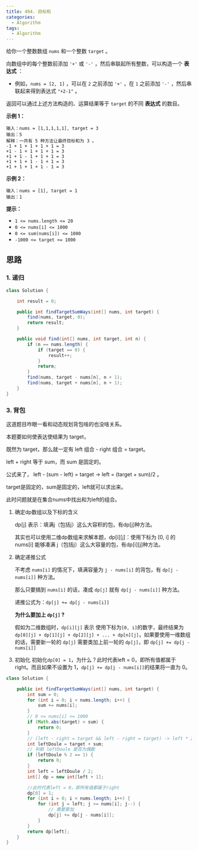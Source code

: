 ```yaml
---
title: 494. 目标和
categories:
  - Algorithm
tags:
  - Algorithm
---
```


给你一个整数数组 `nums` 和一个整数 `target` 。

向数组中的每个整数前添加 `'+'` 或 `'-'` ，然后串联起所有整数，可以构造一个 **表达式** ：

- 例如，`nums = [2, 1]` ，可以在 `2` 之前添加 `'+'` ，在 `1` 之前添加 `'-'` ，然后串联起来得到表达式 `"+2-1"` 。

返回可以通过上述方法构造的、运算结果等于 `target` 的不同 **表达式** 的数目。

**示例 1：**

```
输入：nums = [1,1,1,1,1], target = 3
输出：5
解释：一共有 5 种方法让最终目标和为 3 。
-1 + 1 + 1 + 1 + 1 = 3
+1 - 1 + 1 + 1 + 1 = 3
+1 + 1 - 1 + 1 + 1 = 3
+1 + 1 + 1 - 1 + 1 = 3
+1 + 1 + 1 + 1 - 1 = 3
```

**示例 2：**

```
输入：nums = [1], target = 1
输出：1
```

**提示：**

- `1 <= nums.length <= 20`
- `0 <= nums[i] <= 1000`
- `0 <= sum(nums[i]) <= 1000`
- `-1000 <= target <= 1000`

## 思路

### 1. 递归

```java
class Solution {

    int result = 0;

    public int findTargetSumWays(int[] nums, int target) {
        find(nums, target, 0);
        return result;
    }

    public void find(int[] nums, int target, int n) {
        if (n == nums.length) {
            if (target == 0) {
                result++;
            }
            return;
        }
        find(nums, target - nums[n], n + 1);
        find(nums, target + nums[n], n + 1);
    }
}
```

### 3. 背包

这道题目咋眼一看和动态规划背包啥的也没啥关系。

本题要如何使表达使结果为 target，

既然为 target，那么就一定有 left 组合 - right 组合 = target。

left + right 等于 sum，而 sum 是固定的。

公式来了， left - (sum - left) = target -> left = (target + sum)/2 。

target是固定的，sum是固定的，left就可以求出来。

此时问题就是在集合nums中找出和为left的组合。

1. 确定dp数组以及下标的含义

   dp[j] 表示：填满j（包括j）这么大容积的包，有dp[j]种方法。

   其实也可以使用二维dp数组来求解本题，dp\[i][j]：使用下标为 [0, i] 的 nums[i] 能够凑满 j（包括j）这么大容量的包，有dp[i][j]种方法。

2. 确定递推公式

   不考虑 `nums[i]` 的情况下，填满容量为 `j - nums[i]` 的背包，有 `dp[j - nums[i]]` 种方法。

   那么只要搞到 `nums[i]` 的话，凑成 `dp[j]` 就有 `dp[j - nums[i]]` 种方法。

   递推公式为：`dp[j] += dp[j - nums[i]]`

   **为什么要加上 `dp[j]` ?**

   假如为二维数组时，`dp[i][j]` 表示 使用下标为`[0, i]`的数字，最终结果为 `dp[0][j] + dp[1][j] + dp[2][j] + ... + dp[n][j]`，如果要使用一维数组的话，需要新一轮的 `dp[j]` 需要类加上前一轮的 `dp[j]`，即 `dp[j] += dp[j - nums[i]]`

3. 初始化
   初始化`dp[0] = 1`，为什么？此时代表left = 0，即所有值都属于right。而且如果不设置为 1，`dp[j] += dp[j - nums[i]]`的结果将一直为 0。

```java
class Solution {

    public int findTargetSumWays(int[] nums, int target) {
        int sum = 0;
        for (int i = 0; i < nums.length; i++) {
            sum += nums[i];
        }
        // 0 <= nums[i] <= 1000
        if (Math.abs(target) > sum) {
            return 0;
        }
        // (left - right = target && left - right = target) -> left * 2 = sum + target
        int leftDoule = target + sum;
        // 判断 leftDoule 是否为偶数
        if (leftDoule % 2 == 1) {
            return 0;
        }
        int left = leftDoule / 2;
        int[] dp = new int[left + 1];

        //此时代表left = 0，即所有值都属于right
        dp[0] = 1;
        for (int i = 0; i < nums.length; i++) {
            for (int j = left; j >= nums[i]; j--) {
                // 需要累加
                dp[j] += dp[j - nums[i]];
            }
        }
        return dp[left];
    }
}
```

